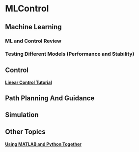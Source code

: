 # MLControl

## Machine Learning
### ML and Control Review
### Testing Different Models (Performance and Stability)

## Control
#### [Linear Control Tutorial](./Control/Linear%20Control.md)

## Path Planning And Guidance

## Simulation

## Other Topics

#### [Using MATLAB and Python Together](./Other%20Topics/MATLAB%20+%20Python/Tutorials.m)
